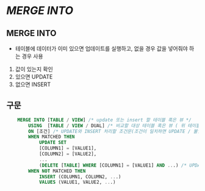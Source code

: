 # _MERGE INTO_

## MERGE INTO

- 테이블에 데이터가 이미 있으면 업데이트를 실행하고, 없을 경우 값을 넣어줘야 하는 경우 사용

1. 값이 있는지 확인
2. 있으면 UPDATE
3. 없으면 INSERT

## 구문

```SQL
    MERGE INTO [TABLE / VIEW] /* update 또는 insert 할 테이블 혹은 뷰 */
        USING  [TABLE / VIEW / DUAL] /* 비교할 대상 테이블 혹은 뷰 ( 위 테이블과 동일한 경우 DUAL을 사용*/
        ON [조건] /* UPDATE와 INSERT 처리할 조건문(조건이 일치하면 UPDATE / 불일치 시 INSERT) */
        WHEN MATCHED THEN
            UPDATE SET
            [COLUMN1] = [VALUE1],
            [COLUMN2] = [VALUE2],
            ...
            (DELETE [TABLE] WHERE [COLUMN1] = [VALUE1] AND ...) /* UPDATE 뿐만 아니라 DELETE 구문도 사용 가능 */
        WHEN NOT MATCHED THEN
            INSERT (COLUMN1, COLUMN2, ...)
            VALUES (VALUE1, VALUE2, ...)
```
